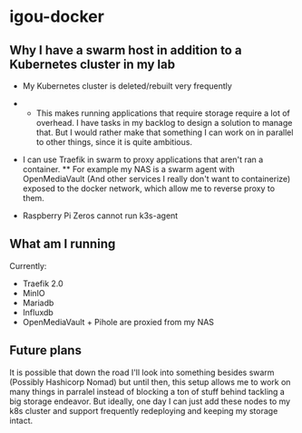 # igou-docker

## Why I have a swarm host in addition to a Kubernetes cluster in my lab

* My Kubernetes cluster is deleted/rebuilt very frequently
* * This makes running applications that require storage require a lot of overhead. I have tasks in my backlog to design a solution to manage that. But I would rather make that something I can work on in parallel to other things, since it is quite ambitious.

* I can use Traefik in swarm to proxy applications that aren't ran a container.
** For example my NAS is a swarm agent with OpenMediaVault (And other services I really don't want to containerize)  exposed to the docker network, which allow me to reverse proxy to them.

* Raspberry Pi Zeros cannot run k3s-agent


## What am I running

Currently:

* Traefik 2.0
* MinIO
* Mariadb
* Influxdb
* OpenMediaVault + Pihole are proxied from my NAS

## Future plans

It is possible that down the road I'll look into something besides swarm (Possibly Hashicorp Nomad) but until then, this setup allows me to work on many things in parralel instead of blocking a ton of stuff behind tackling a big storage endeavor. But ideally, one day I can just add these nodes to my k8s cluster and support frequently redeploying and keeping my storage intact.
